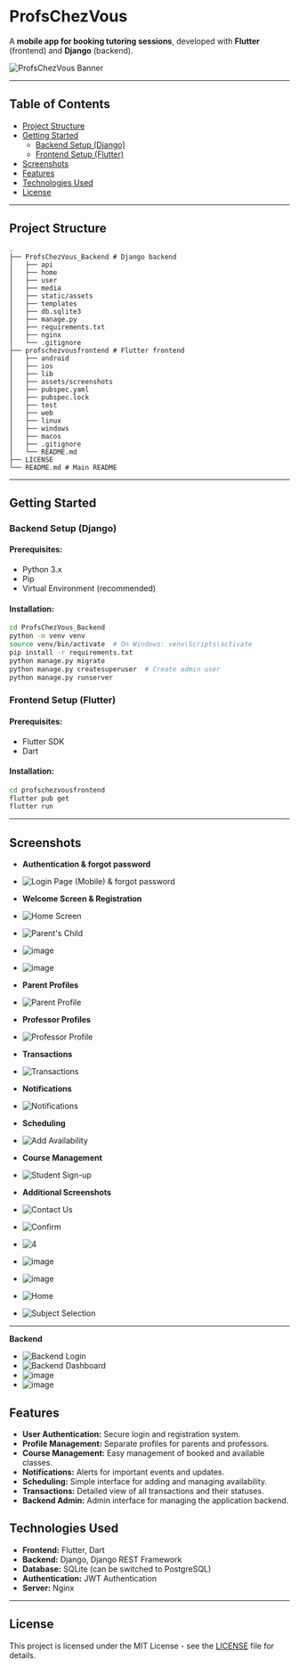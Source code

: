 # ProfsChezVous

A **mobile app for booking tutoring sessions**, developed with **Flutter** (frontend) and **Django** (backend).

 ![ProfsChezVous Banner](https://github.com/user-attachments/assets/889dfbcc-5f85-4c77-b477-84350906f933)




---

## Table of Contents

- [Project Structure](#-project-structure)
- [Getting Started](#-getting-started)
  - [Backend Setup (Django)](#backend-setup-django)
  - [Frontend Setup (Flutter)](#frontend-setup-flutter)
- [Screenshots](#-screenshots)
- [Features](#-features)
- [Technologies Used](#-technologies-used)
- [License](#-license)

---

## Project Structure

```
.
├── ProfsChezVous_Backend # Django backend
│   ├── api
│   ├── home
│   ├── user
│   ├── media
│   ├── static/assets
│   ├── templates
│   ├── db.sqlite3
│   ├── manage.py
│   ├── requirements.txt
│   ├── nginx
│   └── .gitignore
├── profschezvousfrontend # Flutter frontend
│   ├── android
│   ├── ios
│   ├── lib
│   ├── assets/screenshots
│   ├── pubspec.yaml
│   ├── pubspec.lock
│   ├── test
│   ├── web
│   ├── linux
│   ├── windows
│   ├── macos
│   ├── .gitignore
│   └── README.md
├── LICENSE
└── README.md # Main README
```

---

## Getting Started

### Backend Setup (Django)

#### Prerequisites:
- Python 3.x
- Pip
- Virtual Environment (recommended)

#### Installation:
```bash
cd ProfsChezVous_Backend
python -m venv venv
source venv/bin/activate  # On Windows: venv\Scripts\activate
pip install -r requirements.txt
python manage.py migrate
python manage.py createsuperuser  # Create admin user
python manage.py runserver
```

### Frontend Setup (Flutter)

#### Prerequisites:
- Flutter SDK
- Dart

#### Installation:
```bash
cd profschezvousfrontend
flutter pub get
flutter run
```

---

## Screenshots

-  **Authentication & forgot password**
  - ![Login Page (Mobile) & forgot password](https://github.com/user-attachments/assets/12434615-4381-407b-885d-1337ad00f57e)

-  **Welcome Screen & Registration**
  - ![Home Screen](https://github.com/user-attachments/assets/8eea363d-d134-49f8-89da-ba8b8b81d10d)
  - ![Parent's Child](https://github.com/user-attachments/assets/6b42bbb9-cf8c-4401-86bb-0c6821f1e160)
  - ![image](https://github.com/user-attachments/assets/df64e8e9-aa8c-488b-acd4-76e6d36498c7)
  - ![image](https://github.com/user-attachments/assets/5c9b2d67-33db-42fe-9331-ccb05d00dbbe)




-  **Parent Profiles**
  - ![Parent Profile](https://github.com/user-attachments/assets/1eb82bfe-206e-470f-8efa-89b46402c770)

 
-  **Professor Profiles**
  - ![Professor Profile](https://github.com/user-attachments/assets/84440a5c-0228-4720-a241-5c689ebff804)


  

-  **Transactions**
  - ![Transactions](https://github.com/user-attachments/assets/de8eb302-a2be-4670-bffc-be22c25f3209)



-  **Notifications**
  - ![Notifications](https://github.com/user-attachments/assets/cc48b36e-a186-40b5-a66e-9061fc4adda9)
    
-  **Scheduling**
  - ![Add Availability](https://github.com/user-attachments/assets/53fdd167-2cfe-4c3b-8ade-3c05d4cc319a)


-  **Course Management**
  - ![Student Sign-up](https://github.com/user-attachments/assets/fce73358-8817-43f3-9067-d74d66396eb7)


-  **Additional Screenshots**

  - ![Contact Us](https://github.com/user-attachments/assets/a884445a-0ca7-4bc2-8c97-8b0b460aee7f)

  - ![Confirm](https://github.com/user-attachments/assets/4d4289bc-280c-447a-8600-f113a64fa995)
  - ![4](https://github.com/user-attachments/assets/36c9b8cc-2aef-4d11-a2f3-4f8657f33b2a)
  - ![image](https://github.com/user-attachments/assets/8c9edca8-3054-4b7e-980e-bae75ea856b2)

  - ![image](https://github.com/user-attachments/assets/c6a40678-74f8-492f-9ab2-993ee5e08760)
  - ![Home](https://github.com/user-attachments/assets/15c3bc19-5857-4057-984a-707dae04c021)
  - ![Subject Selection](https://github.com/user-attachments/assets/264693f5-22c5-4b18-bb33-b8ff1b8945c9)

---
**Backend**
  - ![Backend Login](https://github.com/user-attachments/assets/9b68fb8a-58a8-44b0-a71a-e54c5b8e2e82)
  - ![Backend Dashboard](https://github.com/user-attachments/assets/a4398253-68ee-49a8-b526-19b60aca3bca)
  - ![image](https://github.com/user-attachments/assets/d2ce66ef-9896-438a-8a10-ffc5f3de9475)
  - ![image](https://github.com/user-attachments/assets/40e2552a-11eb-4eaf-8082-cc685b874aed)



## Features
- **User Authentication:** Secure login and registration system.
- **Profile Management:** Separate profiles for parents and professors.
- **Course Management:** Easy management of booked and available classes.
- **Notifications:** Alerts for important events and updates.
- **Scheduling:** Simple interface for adding and managing availability.
- **Transactions:** Detailed view of all transactions and their statuses.
- **Backend Admin:** Admin interface for managing the application backend.


## Technologies Used

- **Frontend:** Flutter, Dart
- **Backend:** Django, Django REST Framework
- **Database:** SQLite (can be switched to PostgreSQL)
- **Authentication:** JWT Authentication
- **Server:** Nginx

---

## License

This project is licensed under the MIT License - see the [LICENSE](LICENSE) file for details.


